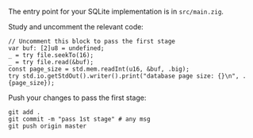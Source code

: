 The entry point for your SQLite implementation is in `src/main.zig`.

Study and uncomment the relevant code: 

```zig
// Uncomment this block to pass the first stage
var buf: [2]u8 = undefined;
_ = try file.seekTo(16);
_ = try file.read(&buf);
const page_size = std.mem.readInt(u16, &buf, .big);
try std.io.getStdOut().writer().print("database page size: {}\n", .{page_size});
```

Push your changes to pass the first stage:

```
git add .
git commit -m "pass 1st stage" # any msg
git push origin master
```
